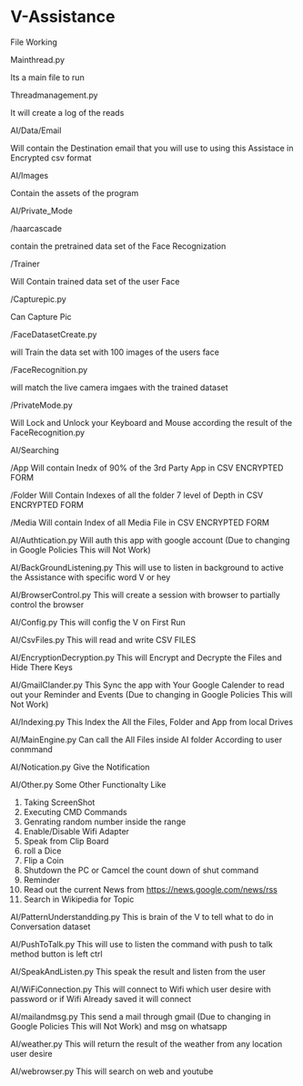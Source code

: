 # V-Assistance

File Working 

Mainthread.py

Its a main file to run

Threadmanagement.py

It will create a log of the reads

AI/Data/Email

Will contain the Destination email that you will use to using this Assistace in Encrypted csv format 

AI/Images

Contain the assets of the program

AI/Private_Mode 
  
  /haarcascade
  
  contain the pretrained data set of the Face Recognization
  
  /Trainer
  
  Will Contain trained data set of the user Face
  
  /Capturepic.py
  
  Can Capture Pic 
  
  /FaceDatasetCreate.py
  
  will Train the data set with 100 images of the users face
  
  /FaceRecognition.py
  
  will match the live camera imgaes with the trained dataset
  
  /PrivateMode.py
  
  Will Lock and Unlock your Keyboard and Mouse according the result of the FaceRecognition.py
  
AI/Searching 
  
  /App
    Will contain Inedx of 90% of the 3rd Party App in CSV ENCRYPTED FORM
  
  /Folder
    Will Contain Indexes of all the folder 7 level of Depth in CSV ENCRYPTED FORM
    
  /Media
    Will contain Index of all Media File in CSV ENCRYPTED FORM
    
AI/Authtication.py
  Will auth this app with google account (Due to changing in Google Policies This will Not Work)
  
AI/BackGroundListening.py
  This will use to listen in background to active the Assistance with specific word V or hey
 
AI/BrowserControl.py
  This will create a session with browser to partially control the browser
  
AI/Config.py
  This will config the V on First Run
  
AI/CsvFiles.py
  This will read and write CSV FILES
  
AI/EncryptionDecryption.py
  This will Encrypt and Decrypte the Files and Hide There Keys
  
AI/GmailClander.py
  This Sync the app with Your Google Calender to read out your Reminder and Events (Due to changing in Google Policies This will Not Work)
  
AI/Indexing.py
  This Index the All the Files, Folder and App from local Drives
 
AI/MainEngine.py
  Can call the All Files inside AI folder According to user conmmand

AI/Notication.py
  Give the Notification

AI/Other.py
   Some Other Functionalty Like 
   1. Taking ScreenShot
   2. Executing CMD Commands
   3. Genrating random number inside the range
   4. Enable/Disable Wifi Adapter
   5. Speak from Clip Board
   6. roll a Dice
   7. Flip a Coin
   8. Shutdown the PC or Camcel the count down of shut command
   9. Reminder
   10. Read out the current News from https://news.google.com/news/rss
   11. Search in Wikipedia for Topic

AI/PatternUnderstandding.py
  This is brain of the V to tell what to do in Conversation dataset

AI/PushToTalk.py
  This will use to listen the command with push to talk method button is left ctrl
  
AI/SpeakAndListen.py
  This speak the result and listen from the user

AI/WiFiConnection.py
 This will connect to Wifi which user desire with password or if Wifi Already saved it will connect
 
AI/mailandmsg.py
  This send a mail through gmail (Due to changing in Google Policies This will Not Work) and msg on whatsapp
  
AI/weather.py
  This will return the result of the weather from any location user desire
  
AI/webrowser.py
 This will search on web and youtube
